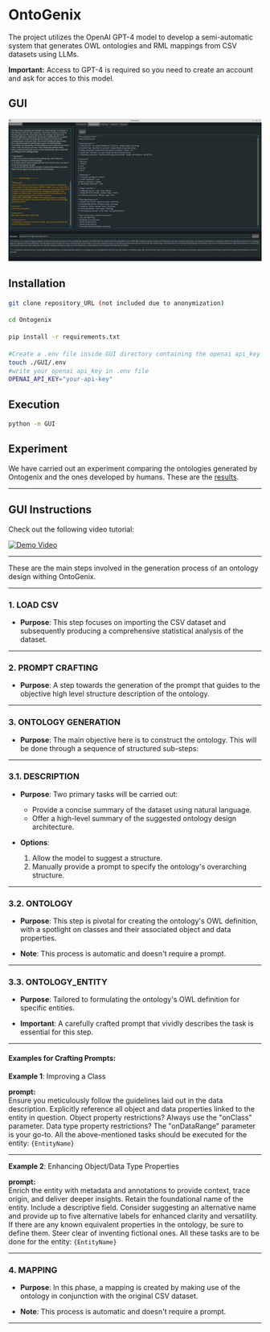 # OntoGenix

The project utilizes the OpenAI GPT-4 model to develop a semi-automatic system that generates OWL ontologies and RML mappings from CSV datasets using LLMs. 

**Important:**
Access to GPT-4 is required so you need to create an account and ask for acces to this model.

## GUI

![GitHub Logo](./images/GUI.png)

## Installation

```bash
git clone repository_URL (not included due to anonymization)

cd Ontogenix

pip install -r requirements.txt

#Create a .env file inside GUI directory containing the openai api_key
touch ./GUI/.env
#write your openai api_key in .env file
OPENAI_API_KEY="your-api-key"
```

## Execution

```bash
python -m GUI
```

## Experiment

We have carried out an experiment comparing the ontologies generated by Ontogenix and the ones developed by humans. These are the [results](./experiment/README.md).

---

## GUI Instructions

Check out the following video tutorial: 

[![Demo Video](<img src="./images/GUI.png" width="200" height="200">)](https://github.com/tecnomod-um/OntoGenix/OntoGenix.mp4)


---

These are the main steps involved in the generation process of an ontology design withing OntoGenix. 

---

### **1. LOAD CSV**

- **Purpose**: This step focuses on importing the CSV dataset and subsequently producing a comprehensive statistical analysis of the dataset.

---

### **2. PROMPT CRAFTING**

- **Purpose**: A step towards the generation of the prompt that guides to the objective high level structure description of the ontology.

---
### **3. ONTOLOGY GENERATION**

- **Purpose**: The main objective here is to construct the ontology. This will be done through a sequence of structured sub-steps:

---

### **3.1. DESCRIPTION**

- **Purpose**: Two primary tasks will be carried out:
  - Provide a concise summary of the dataset using natural language.
  - Offer a high-level summary of the suggested ontology design architecture.

- **Options**:
  1. Allow the model to suggest a structure.
  2. Manually provide a prompt to specify the ontology's overarching structure.

---

### **3.2. ONTOLOGY**

- **Purpose**: This step is pivotal for creating the ontology's OWL definition, with a spotlight on classes and their associated object and data properties.
  
- **Note**: This process is automatic and doesn't require a prompt.

---

### **3.3. ONTOLOGY_ENTITY**

- **Purpose**: Tailored to formulating the ontology's OWL definition for specific entities.
  
- **Important**: A carefully crafted prompt that vividly describes the task is essential for this step.

---

#### **Examples for Crafting Prompts**:

**Example 1**: Improving a Class

**prompt:**  
Ensure you meticulously follow the guidelines laid out in the data description.
Explicitly reference all object and data properties linked to the entity in question.
Object property restrictions? Always use the "onClass" parameter.
Data type property restrictions? The "onDataRange" parameter is your go-to.
All the above-mentioned tasks should be executed for the entity: `{EntityName}`

---

**Example 2**: Enhancing Object/Data Type Properties

**prompt:**  
Enrich the entity with metadata and annotations to provide context, trace origin, and deliver deeper insights.
Retain the foundational name of the entity.
Include a descriptive field. Consider suggesting an alternative name and provide up to five alternative labels for enhanced clarity and versatility.
If there are any known equivalent properties in the ontology, be sure to define them. Steer clear of inventing fictional ones.
All these tasks are to be done for the entity: `{EntityName}`



---

### **4. MAPPING**

- **Purpose**: In this phase, a mapping is created by making use of the ontology in conjunction with the original CSV dataset.

- **Note**: This process is automatic and doesn't require a prompt.

---
